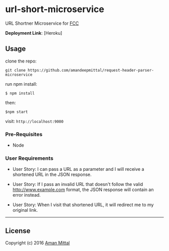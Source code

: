 # url-short-microservice
URL Shortner Microservice for [FCC](https://www.freecodecamp.com)

**Deployment Link**: [Heroku]

## Usage
clone the repo:

`git clone https://github.com/amandeepmittal/request-header-parser-microservice`

run npm install:

`$ npm install`

then:

`$npm start`

visit: `http://localhost:9000`

### Pre-Requisites
- Node

### User Requirements

- User Story: I can pass a URL as a parameter and I will receive a shortened URL in the JSON response.

- User Story: If I pass an invalid URL that doesn't follow the valid http://www.example.com format, the JSON response will contain an error instead.

- User Story: When I visit that shortened URL, it will redirect me to my original link.

---

## License

Copyright (c) 2016 [Aman Mittal](http://amandeepmittal.github.io)